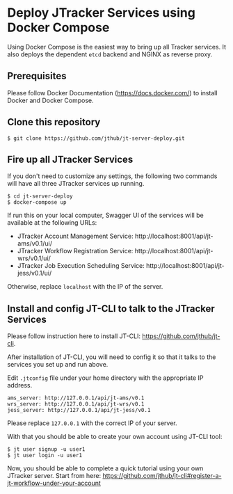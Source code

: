 # Deploy JTracker Services using Docker Compose

Using Docker Compose is the easiest way to bring up all Tracker services. It also deploys the dependent `etcd` backend
and NGINX as reverse proxy.

## Prerequisites

Please follow Docker Documentation (https://docs.docker.com/) to install Docker and Docker Compose.

## Clone this repository

```
$ git clone https://github.com/jthub/jt-server-deploy.git
```

## Fire up all JTracker Services
If you don't need to customize any settings, the following two commands will have all three
JTracker services up running.

```
$ cd jt-server-deploy
$ docker-compose up
```

If run this on your local computer, Swagger UI of the services will be available at the following URLs:
- JTracker Account Management Service: http://localhost:8001/api/jt-ams/v0.1/ui/
- JTracker Workflow Registration Service: http://localhost:8001/api/jt-wrs/v0.1/ui/
- JTracker Job Execution Scheduling Service: http://localhost:8001/api/jt-jess/v0.1/ui/

Otherwise, replace `localhost` with the IP of the server.

## Install and config JT-CLI to talk to the JTracker Services
Please follow instruction here to install JT-CLI: https://github.com/jthub/jt-cli.

After installation of JT-CLI, you will need to config it so that it talks to the services you set up and run above.

Edit `.jtconfig` file under your home directory with the appropriate IP address.
```
ams_server: http://127.0.0.1/api/jt-ams/v0.1
wrs_server: http://127.0.0.1/api/jt-wrs/v0.1
jess_server: http://127.0.0.1/api/jt-jess/v0.1
```
Please replace `127.0.0.1` with the correct IP of your server.

With that you should be able to create your own account using JT-CLI tool:
```
$ jt user signup -u user1
$ jt user login -u user1
```

Now, you should be able to complete a quick tutorial using your own JTracker server.
Start from here: https://github.com/jthub/jt-cli#register-a-jt-workflow-under-your-account
